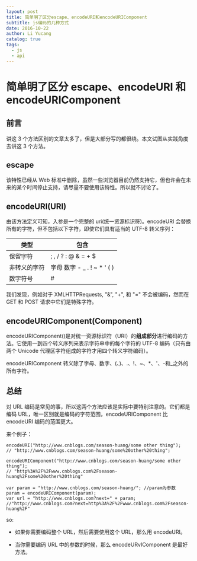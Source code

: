 ```yaml
---
layout: post
title: 简单明了区分escape、encodeURI和encodeURIComponent
subtitle: js编码的几种方式
date: 2016-10-22
author: Li Yucang
catalog: true
tags:
  - js
  - api
---
```


# 简单明了区分 escape、encodeURI 和 encodeURIComponent

## 前言

讲这 3 个方法区别的文章太多了，但是大部分写的都很绕。本文试图从实践角度去讲这 3 个方法。

## escape

该特性已经从 Web 标准中删除，虽然一些浏览器目前仍然支持它，但也许会在未来的某个时间停止支持，请尽量不要使用该特性。所以就不讨论了。

## encodeURI(URI)

由该方法定义可知，入参是一个完整的 uri(统一资源标识符)。encodeURI 会替换所有的字符，但不包括以下字符，即使它们具有适当的 UTF-8 转义序列：

| 类型         | 包含                          |
| ------------ | ----------------------------- |
| 保留字符     | ; , / ? : @ & = + \$          |
| 非转义的字符 | 字母 数字 - \_ . ! ~ \* ' ( ) |
| 数字符号     | #                             |

我们发现，例如对于 XMLHTTPRequests, "&", "+", 和 "=" 不会被编码，然而在 GET 和 POST 请求中它们是特殊字符。

## encodeURIComponent(Component)

encodeURIComponent()是对统一资源标识符（URI）的**组成部分**进行编码的方法。它使用一到四个转义序列来表示字符串中的每个字符的 UTF-8 编码（只有由两个 Unicode 代理区字符组成的字符才用四个转义字符编码）。

encodeURIComponent 转义除了字母、数字、(、)、.、!、~、\*、'、-和\_之外的所有字符。

## 总结

对 URL 编码是常见的事，所以这两个方法应该是实际中要特别注意的。它们都是编码 URL，唯一区别就是编码的字符范围，encodeURIComponent 比 encodeURI 编码的范围更大。

来个例子：

```
encodeURI("http://www.cnblogs.com/season-huang/some other thing");
// "http://www.cnblogs.com/season-huang/some%20other%20thing";

encodeURIComponent("http://www.cnblogs.com/season-huang/some other thing");
// "http%3A%2F%2Fwww.cnblogs.com%2Fseason-huang%2Fsome%20other%20thing"

var param = "http://www.cnblogs.com/season-huang/"; //param为参数
param = encodeURIComponent(param);
var url = "http://www.cnblogs.com?next=" + param;
//"http://www.cnblogs.com?next=http%3A%2F%2Fwww.cnblogs.com%2Fseason-huang%2F"
```

so:

- 如果你需要编码整个 URL，然后需要使用这个 URL，那么用 encodeURI。

- 当你需要编码 URL 中的参数的时候，那么 encodeURvIComponent 是最好方法。
